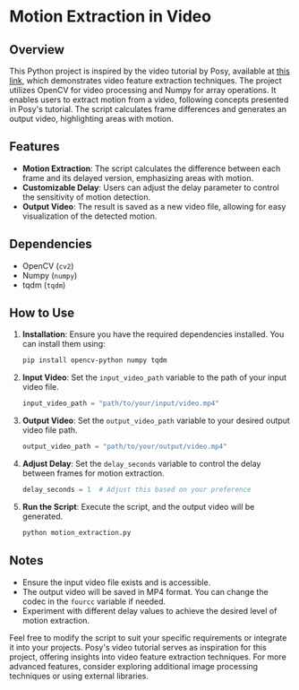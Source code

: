 # Motion Extraction in Video

## Overview

This Python project is inspired by the video tutorial by Posy, available at [this link](https://www.youtube.com/watch?v=NSS6yAMZF78&pp=ygUKdGltZWxhcHNlIA%3D%3D), which demonstrates video feature extraction techniques. The project utilizes OpenCV for video processing and Numpy for array operations. It enables users to extract motion from a video, following concepts presented in Posy's tutorial. The script calculates frame differences and generates an output video, highlighting areas with motion.

## Features

- **Motion Extraction**: The script calculates the difference between each frame and its delayed version, emphasizing areas with motion.
- **Customizable Delay**: Users can adjust the delay parameter to control the sensitivity of motion detection.
- **Output Video**: The result is saved as a new video file, allowing for easy visualization of the detected motion.

## Dependencies

- OpenCV (`cv2`)
- Numpy (`numpy`)
- tqdm (`tqdm`)

## How to Use

1. **Installation**: Ensure you have the required dependencies installed. You can install them using:

    ```bash
    pip install opencv-python numpy tqdm
    ```

2. **Input Video**: Set the `input_video_path` variable to the path of your input video file.

    ```python
    input_video_path = "path/to/your/input/video.mp4"
    ```

3. **Output Video**: Set the `output_video_path` variable to your desired output video file path.

    ```python
    output_video_path = "path/to/your/output/video.mp4"
    ```

4. **Adjust Delay**: Set the `delay_seconds` variable to control the delay between frames for motion extraction.

    ```python
    delay_seconds = 1  # Adjust this based on your preference
    ```

5. **Run the Script**: Execute the script, and the output video will be generated.

    ```bash
    python motion_extraction.py
    ```

## Notes

- Ensure the input video file exists and is accessible.
- The output video will be saved in MP4 format. You can change the codec in the `fourcc` variable if needed.
- Experiment with different delay values to achieve the desired level of motion extraction.

Feel free to modify the script to suit your specific requirements or integrate it into your projects. Posy's video tutorial serves as inspiration for this project, offering insights into video feature extraction techniques. For more advanced features, consider exploring additional image processing techniques or using external libraries.